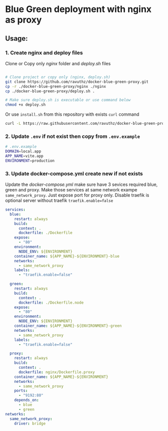# Blue Green deployment with nginx as proxy

## Usage:

### 1. Create nginx and deploy files
Clone or Copy only _nginx_ folder and _deploy.sh_ files

```bash

# Clone project or copy only (nginx, deploy.sh)
git clone https://github.com/ravuthz/docker-blue-green-proxy.git
cp -r ./docker-blue-green-proxy/nginx ./nginx
cp ./docker-blue-green-proxy/deploy.sh .

# Make sure deploy.sh is executable or use command below
chmod +x deploy.sh

```

Or use `install.sh` from this repository with exists `curl` command

```bash
curl -L https://raw.githubusercontent.com/ravuthz/docker-blue-green-proxy/refs/heads/main/install.sh | sh
```

### 2. Update `.env` if not exist then copy from `.env.example`

```bash
# .env.example
DOMAIN=local.app
APP_NAME=vite.app
ENVIRONMENT=production
```

### 3. Update docker-compose.yml create new if not exists

Update the _docker-compose.yml_ make sure have 3 sevices required blue, green and proxy. Make those services at same network exampe `same_network_proxy`. Just expose port for proxy only. Disable traefik is optional server without traefik `traefik.enable=false`

```yml
services:
  blue:
    restart: always
    build:
      context: .
      dockerfile: ./Dockerfile
    expose:
      - "80"
    environment:
      NODE_ENV: ${ENVIRONMENT}
    container_name: ${APP_NAME}-${ENVIRONMENT}-blue
    networks:
      - same_network_proxy
    labels:
      - "traefik.enable=false"

  green:
    restart: always
    build:
      context: .
      dockerfile: ./Dockerfile.node
    expose:
      - "80"
    environment:
      NODE_ENV: ${ENVIRONMENT}
    container_name: ${APP_NAME}-${ENVIRONMENT}-green
    networks:
      - same_network_proxy
    labels:
      - "traefik.enable=false"

  proxy:
    restart: always
    build:
      context: .
      dockerfile: nginx/Dockerfile.proxy
    container_name: ${APP_NAME}-${ENVIRONMENT}
    networks:
      - same_network_proxy
    ports:
      - "9192:80"
    depends_on:
      - blue
      - green
networks:
  same_network_proxy:
    driver: bridge
```
